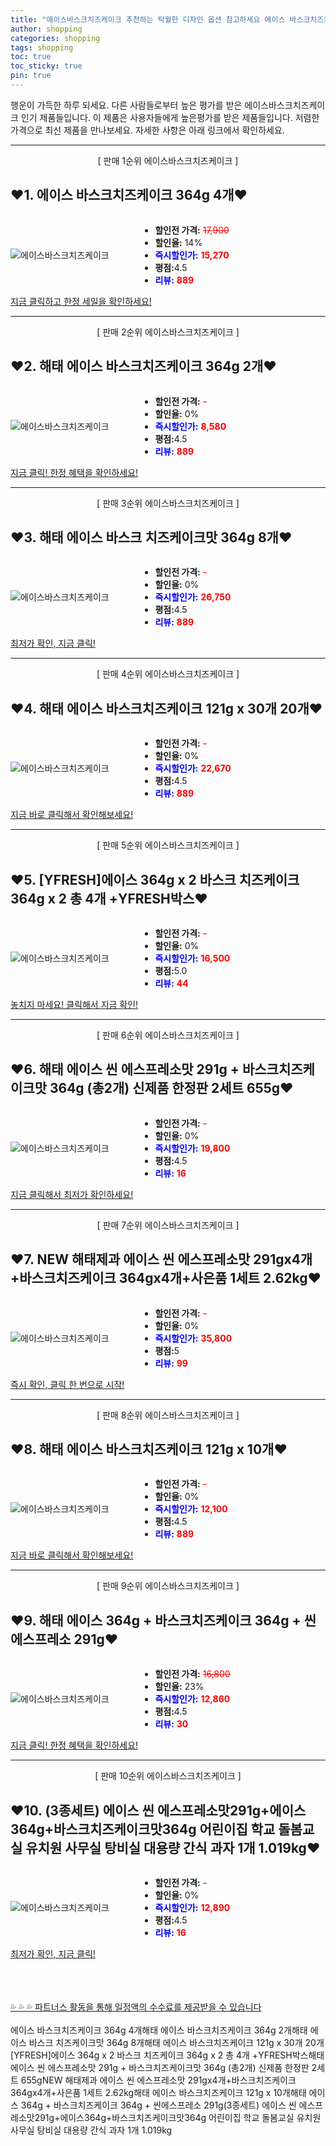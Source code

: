 ```yaml
---
title: "에이스바스크치즈케이크 추천하는 탁월한 디자인 옵션 참고하세요 에이스 바스크치즈케이크 364g 4개"
author: shopping
categories: shopping
tags: shopping
toc: true
toc_sticky: true
pin: true
---
```

행운이 가득한 하루 되세요. 다른 사람들로부터 높은 평가를 받은 에이스바스크치즈케이크 인기 제품들입니다. 이 제품은 사용자들에게 높은평가를 받은 제품들입니다. 저렴한 가격으로 최신 제품을 만나보세요. 자세한 사항은 아래 링크에서 확인하세요.

---
<p class="toplist" style="margin: 0 auto; display: block; width: fit-content;">[ 판매 1순위 에이스바스크치즈케이크 ]</p>

<h2><strong>❤️1. 에이스 바스크치즈케이크 364g 4개❤️</strong></h2>

<div style="display: flex; align-items: center;">
    <div style="flex: 0.4;">
        <img src="https://thumbnail9.coupangcdn.com/thumbnails/remote/230x230ex/image/vendor_inventory/0580/8531fe2787ca9bb8e7015acbef68f332c88a8e895e28814204e62f6a958a.jpg" alt="에이스바스크치즈케이크" style="max-width: 100%;">
    </div>
    <div style="flex: 0.6; margin-left: 10px;">
        <ul>
            <li><strong>할인전 가격:</strong> <del style="color: red;">17,900</del></li>
            <li><strong>할인율:</strong> 14%</li>
            <li><span style='color:blue'><strong>즉시할인가:</strong></span> <span style='color:red'><strong>15,270</strong></span></li>
            <li><strong>평점:</strong>4.5</li>
            <li><span style='color:blue'><strong>리뷰:</strong></span> <span style='color:red'><strong>889</strong></span></li>
        </ul>
    </div>
</div>
<div class="center">
    <a href="https://selin100587.github.io?lptag=AF9450613&subid=githubio&pageKey=7562929791&traceid=V0-153&itemId=19929367126&vendorItemId=87028938816" class="myButton">
        지금 클릭하고 한정 세일을 확인하세요!
    </a>
</div>


---
<p class="toplist" style="margin: 0 auto; display: block; width: fit-content;">[ 판매 2순위 에이스바스크치즈케이크 ]</p>

<h2><strong>❤️2. 해태 에이스 바스크치즈케이크 364g 2개❤️</strong></h2>

<div style="display: flex; align-items: center;">
    <div style="flex: 0.4;">
        <img src="https://thumbnail6.coupangcdn.com/thumbnails/remote/230x230ex/image/vendor_inventory/d39f/76136519e2ac27aa2e10a7694cf686add3f61e4aa6c44a0243ef74d89e1f.jpg" alt="에이스바스크치즈케이크" style="max-width: 100%;">
    </div>
    <div style="flex: 0.6; margin-left: 10px;">
        <ul>
            <li><strong>할인전 가격:</strong> <del style="color: red;">-</del></li>
            <li><strong>할인율:</strong> 0%</li>
            <li><span style='color:blue'><strong>즉시할인가:</strong></span> <span style='color:red'><strong>8,580</strong></span></li>
            <li><strong>평점:</strong>4.5</li>
            <li><span style='color:blue'><strong>리뷰:</strong></span> <span style='color:red'><strong>889</strong></span></li>
        </ul>
    </div>
</div>
<div class="center">
    <a href="https://selin100587.github.io?lptag=AF9450613&subid=githubio&pageKey=7562929791&traceid=V0-153&itemId=19929117089&vendorItemId=90050025960" class="myButton">
        지금 클릭! 한정 혜택을 확인하세요!
    </a>
</div>


---
<p class="toplist" style="margin: 0 auto; display: block; width: fit-content;">[ 판매 3순위 에이스바스크치즈케이크 ]</p>

<h2><strong>❤️3. 해태 에이스 바스크 치즈케이크맛 364g 8개❤️</strong></h2>

<div style="display: flex; align-items: center;">
    <div style="flex: 0.4;">
        <img src="https://thumbnail10.coupangcdn.com/thumbnails/remote/230x230ex/image/vendor_inventory/fbc5/9481e6c12efeebc7ad6cefa96d0f9aaba762b3e2ad17265dd6734450d043.jpg" alt="에이스바스크치즈케이크" style="max-width: 100%;">
    </div>
    <div style="flex: 0.6; margin-left: 10px;">
        <ul>
            <li><strong>할인전 가격:</strong> <del style="color: red;">-</del></li>
            <li><strong>할인율:</strong> 0%</li>
            <li><span style='color:blue'><strong>즉시할인가:</strong></span> <span style='color:red'><strong>26,750</strong></span></li>
            <li><strong>평점:</strong>4.5</li>
            <li><span style='color:blue'><strong>리뷰:</strong></span> <span style='color:red'><strong>889</strong></span></li>
        </ul>
    </div>
</div>
<div class="center">
    <a href="https://selin100587.github.io?lptag=AF9450613&subid=githubio&pageKey=7562929791&traceid=V0-153&itemId=19943124965&vendorItemId=88698763930" class="myButton">
        최저가 확인, 지금 클릭!
    </a>
</div>


---
<p class="toplist" style="margin: 0 auto; display: block; width: fit-content;">[ 판매 4순위 에이스바스크치즈케이크 ]</p>

<h2><strong>❤️4. 해태 에이스 바스크치즈케이크 121g x 30개 20개❤️</strong></h2>

<div style="display: flex; align-items: center;">
    <div style="flex: 0.4;">
        <img src="https://thumbnail9.coupangcdn.com/thumbnails/remote/230x230ex/image/vendor_inventory/ad96/51a8e4a8282a6ffe6d9e9c639129239995334032a8c4853267ee285c89fe.jpg" alt="에이스바스크치즈케이크" style="max-width: 100%;">
    </div>
    <div style="flex: 0.6; margin-left: 10px;">
        <ul>
            <li><strong>할인전 가격:</strong> <del style="color: red;">-</del></li>
            <li><strong>할인율:</strong> 0%</li>
            <li><span style='color:blue'><strong>즉시할인가:</strong></span> <span style='color:red'><strong>22,670</strong></span></li>
            <li><strong>평점:</strong>4.5</li>
            <li><span style='color:blue'><strong>리뷰:</strong></span> <span style='color:red'><strong>889</strong></span></li>
        </ul>
    </div>
</div>
<div class="center">
    <a href="https://selin100587.github.io?lptag=AF9450613&subid=githubio&pageKey=7562929791&traceid=V0-153&itemId=20419268125&vendorItemId=90089123097" class="myButton">
        지금 바로 클릭해서 확인해보세요!
    </a>
</div>


---
<p class="toplist" style="margin: 0 auto; display: block; width: fit-content;">[ 판매 5순위 에이스바스크치즈케이크 ]</p>

<h2><strong>❤️5. [YFRESH]에이스 364g x 2 바스크 치즈케이크 364g x 2 총 4개 +YFRESH박스❤️</strong></h2>

<div style="display: flex; align-items: center;">
    <div style="flex: 0.4;">
        <img src="https://thumbnail9.coupangcdn.com/thumbnails/remote/230x230ex/image/vendor_inventory/b5b7/dabb52ac7086e246f93c7315df43ba86097e5ba8ea5e5d526de4628d13bf.jpg" alt="에이스바스크치즈케이크" style="max-width: 100%;">
    </div>
    <div style="flex: 0.6; margin-left: 10px;">
        <ul>
            <li><strong>할인전 가격:</strong> <del style="color: red;">-</del></li>
            <li><strong>할인율:</strong> 0%</li>
            <li><span style='color:blue'><strong>즉시할인가:</strong></span> <span style='color:red'><strong>16,500</strong></span></li>
            <li><strong>평점:</strong>5.0</li>
            <li><span style='color:blue'><strong>리뷰:</strong></span> <span style='color:red'><strong>44</strong></span></li>
        </ul>
    </div>
</div>
<div class="center">
    <a href="https://selin100587.github.io?lptag=AF9450613&subid=githubio&pageKey=7713731824&traceid=V0-153&itemId=20684045324&vendorItemId=87755967157" class="myButton">
        놓치지 마세요! 클릭해서 지금 확인!
    </a>
</div>


---
<p class="toplist" style="margin: 0 auto; display: block; width: fit-content;">[ 판매 6순위 에이스바스크치즈케이크 ]</p>

<h2><strong>❤️6. 해태 에이스 씬 에스프레소맛 291g + 바스크치즈케이크맛 364g (총2개) 신제품 한정판 2세트 655g❤️</strong></h2>

<div style="display: flex; align-items: center;">
    <div style="flex: 0.4;">
        <img src="https://thumbnail6.coupangcdn.com/thumbnails/remote/230x230ex/image/vendor_inventory/faab/187806af774b52c5a30926cf6433b15da72f57b955111cddbca62da66ab9.jpg" alt="에이스바스크치즈케이크" style="max-width: 100%;">
    </div>
    <div style="flex: 0.6; margin-left: 10px;">
        <ul>
            <li><strong>할인전 가격:</strong> <del style="color: red;">-</del></li>
            <li><strong>할인율:</strong> 0%</li>
            <li><span style='color:blue'><strong>즉시할인가:</strong></span> <span style='color:red'><strong>19,800</strong></span></li>
            <li><strong>평점:</strong>4.5</li>
            <li><span style='color:blue'><strong>리뷰:</strong></span> <span style='color:red'><strong>16</strong></span></li>
        </ul>
    </div>
</div>
<div class="center">
    <a href="https://selin100587.github.io?lptag=AF9450613&subid=githubio&pageKey=7845634552&traceid=V0-153&itemId=21681291831&vendorItemId=88731262892" class="myButton">
        지금 클릭해서 최저가 확인하세요!
    </a>
</div>


---
<p class="toplist" style="margin: 0 auto; display: block; width: fit-content;">[ 판매 7순위 에이스바스크치즈케이크 ]</p>

<h2><strong>❤️7. NEW 해태제과 에이스 씬 에스프레소맛 291gx4개+바스크치즈케이크 364gx4개+사은품 1세트 2.62kg❤️</strong></h2>

<div style="display: flex; align-items: center;">
    <div style="flex: 0.4;">
        <img src="https://thumbnail7.coupangcdn.com/thumbnails/remote/230x230ex/image/vendor_inventory/22d1/d0851ae5374c9d7da7544d5289d16c928abe2365f707bf7ca9435d394738.jpg" alt="에이스바스크치즈케이크" style="max-width: 100%;">
    </div>
    <div style="flex: 0.6; margin-left: 10px;">
        <ul>
            <li><strong>할인전 가격:</strong> <del style="color: red;">-</del></li>
            <li><strong>할인율:</strong> 0%</li>
            <li><span style='color:blue'><strong>즉시할인가:</strong></span> <span style='color:red'><strong>35,800</strong></span></li>
            <li><strong>평점:</strong>5</li>
            <li><span style='color:blue'><strong>리뷰:</strong></span> <span style='color:red'><strong>99</strong></span></li>
        </ul>
    </div>
</div>
<div class="center">
    <a href="https://selin100587.github.io?lptag=AF9450613&subid=githubio&pageKey=8244728690&traceid=V0-153&itemId=21456935472&vendorItemId=88511421009" class="myButton">
        즉시 확인, 클릭 한 번으로 시작!
    </a>
</div>


---
<p class="toplist" style="margin: 0 auto; display: block; width: fit-content;">[ 판매 8순위 에이스바스크치즈케이크 ]</p>

<h2><strong>❤️8. 해태 에이스 바스크치즈케이크 121g x 10개❤️</strong></h2>

<div style="display: flex; align-items: center;">
    <div style="flex: 0.4;">
        <img src="https://thumbnail7.coupangcdn.com/thumbnails/remote/230x230ex/image/vendor_inventory/4e90/0fd4e41634b8be3667f3766f5063522fcb04099c99a77c48cdfc8f839753.jpg" alt="에이스바스크치즈케이크" style="max-width: 100%;">
    </div>
    <div style="flex: 0.6; margin-left: 10px;">
        <ul>
            <li><strong>할인전 가격:</strong> <del style="color: red;">-</del></li>
            <li><strong>할인율:</strong> 0%</li>
            <li><span style='color:blue'><strong>즉시할인가:</strong></span> <span style='color:red'><strong>12,100</strong></span></li>
            <li><strong>평점:</strong>4.5</li>
            <li><span style='color:blue'><strong>리뷰:</strong></span> <span style='color:red'><strong>889</strong></span></li>
        </ul>
    </div>
</div>
<div class="center">
    <a href="https://selin100587.github.io?lptag=AF9450613&subid=githubio&pageKey=7562929791&traceid=V0-153&itemId=20188654411&vendorItemId=89866162460" class="myButton">
        지금 바로 클릭해서 확인해보세요!
    </a>
</div>


---
<p class="toplist" style="margin: 0 auto; display: block; width: fit-content;">[ 판매 9순위 에이스바스크치즈케이크 ]</p>

<h2><strong>❤️9. 해태 에이스 364g + 바스크치즈케이크 364g + 씬에스프레소 291g❤️</strong></h2>

<div style="display: flex; align-items: center;">
    <div style="flex: 0.4;">
        <img src="https://thumbnail6.coupangcdn.com/thumbnails/remote/230x230ex/image/vendor_inventory/caa9/d493796e75420bb06bf9a617d7d064354192da583ddf78c9577d773070d3.jpg" alt="에이스바스크치즈케이크" style="max-width: 100%;">
    </div>
    <div style="flex: 0.6; margin-left: 10px;">
        <ul>
            <li><strong>할인전 가격:</strong> <del style="color: red;">16,800</del></li>
            <li><strong>할인율:</strong> 23%</li>
            <li><span style='color:blue'><strong>즉시할인가:</strong></span> <span style='color:red'><strong>12,860</strong></span></li>
            <li><strong>평점:</strong>4.5</li>
            <li><span style='color:blue'><strong>리뷰:</strong></span> <span style='color:red'><strong>30</strong></span></li>
        </ul>
    </div>
</div>
<div class="center">
    <a href="https://selin100587.github.io?lptag=AF9450613&subid=githubio&pageKey=7935626596&traceid=V0-153&itemId=21843144833&vendorItemId=90361560260" class="myButton">
        지금 클릭! 한정 혜택을 확인하세요!
    </a>
</div>


---
<p class="toplist" style="margin: 0 auto; display: block; width: fit-content;">[ 판매 10순위 에이스바스크치즈케이크 ]</p>

<h2><strong>❤️10. (3종세트) 에이스 씬 에스프레소맛291g+에이스364g+바스크치즈케이크맛364g 어린이집 학교 돌봄교실 유치원 사무실 탕비실 대용량 간식 과자 1개 1.019kg❤️</strong></h2>

<div style="display: flex; align-items: center;">
    <div style="flex: 0.4;">
        <img src="https://thumbnail9.coupangcdn.com/thumbnails/remote/230x230ex/image/vendor_inventory/610e/f296561f3b89c1677f95a11ae8954aaa93dc85a767a71b1b0f96d99e0f51.jpg" alt="에이스바스크치즈케이크" style="max-width: 100%;">
    </div>
    <div style="flex: 0.6; margin-left: 10px;">
        <ul>
            <li><strong>할인전 가격:</strong> <del style="color: red;">-</del></li>
            <li><strong>할인율:</strong> 0%</li>
            <li><span style='color:blue'><strong>즉시할인가:</strong></span> <span style='color:red'><strong>12,890</strong></span></li>
            <li><strong>평점:</strong>4.5</li>
            <li><span style='color:blue'><strong>리뷰:</strong></span> <span style='color:red'><strong>16</strong></span></li>
        </ul>
    </div>
</div>
<div class="center">
    <a href="https://selin100587.github.io?lptag=AF9450613&subid=githubio&pageKey=7845634552&traceid=V0-153&itemId=21369290232&vendorItemId=90297917910" class="myButton">
        최저가 확인, 지금 클릭!
    </a>
</div>

<br><br><br>[💦 💦 💦 파트너스 활동을 통해 일정액의 수수료를 제공받을 수 있습니다](https://link.coupang.com/a/bcpT2c)<br><br>에이스 바스크치즈케이크 364g 4개해태 에이스 바스크치즈케이크 364g 2개해태 에이스 바스크 치즈케이크맛 364g 8개해태 에이스 바스크치즈케이크 121g x 30개 20개[YFRESH]에이스 364g x 2 바스크 치즈케이크 364g x 2 총 4개 +YFRESH박스해태 에이스 씬 에스프레소맛 291g + 바스크치즈케이크맛 364g (총2개) 신제품 한정판 2세트 655gNEW 해태제과 에이스 씬 에스프레소맛 291gx4개+바스크치즈케이크 364gx4개+사은품 1세트 2.62kg해태 에이스 바스크치즈케이크 121g x 10개해태 에이스 364g + 바스크치즈케이크 364g + 씬에스프레소 291g(3종세트) 에이스 씬 에스프레소맛291g+에이스364g+바스크치즈케이크맛364g 어린이집 학교 돌봄교실 유치원 사무실 탕비실 대용량 간식 과자 1개 1.019kg